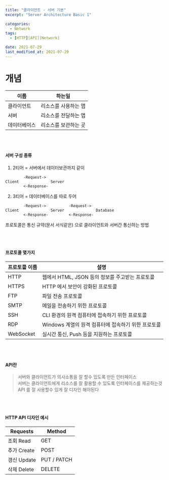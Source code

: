 ```yaml
---
title: "클라이언트 - 서버 기본"
excerpt: "Server Architecture Basic 1"

categories:
  - Network
tags:
  - [HTTP][API][Network]

date: 2021-07-29
last_modified_at: 2021-07-29
---
```


# 개념
| 이름         | 하는일               |
| ------------ | -------------------- |
| 클라이언트   | 리소스를 사용하는 앱 |
| 서버         | 리소스를 전달하는 앱 |
| 데이터베이스 | 리소스를 보관하는 곳 |
  
<br/>
<br/>
  
#### 서버 구성 종류
1. 2티어 = 서버에서 데이터보관까지 같이  
```
        -Request->
Client              Server
        <-Response-
```
  
2. 3티어 = 데이터베이스를 따로 두어  
```
        -Request->          -Request->
Client              Server              Database
        <-Response-         <-Response-
```
  
프로토콜은 통신 규약(문서 서식같은) 으로 클라이언트와 서버간 통신하는 방법  
    
<br/>
    
<br/>
  
#### 프로토콜 몇가지
| 프로토콜 이름 | 설명                                                |
| ------------- | --------------------------------------------------- |
| HTTP          | 웹에서 HTML, JSON 등의 정보를 주고받는 프로토콜     |
| HTTPS         | HTTP 에서 보안이 강화된 프로토콜                    |
| FTP           | 파일 전송 프로토콜                                  |
| SMTP          | 메일을 전송하기 위한 프로토콜                       |
| SSH           | CLI 환경의 원격 컴퓨터에 접속하기 위한 프로토콜     |
| RDP           | Windows 계열의 원격 컴퓨터에 접속하기 위한 프로토콜 |
| WebSocket     | 실시간 통신, Push 등을 지원하는 프로토콜            |
    
<br/>
    
<br/>
  
#### API란  
>서버와 클라이언트가 의사소통을 잘 할수 있도록 만든 인터페이스  
서버는 클라이언트에게 리소스를 잘 활용할 수 있도록 인터페이스를 제공하는것  
API 를 잘 사용할수 있게 잘 디자인 해야된다  
    
<br/>
    
<br/>
  
#### HTTP API 디자인 예시
| Requests    | Method      |
| ----------- | ----------- |
| 조회 Read   | GET         |
| 추가 Create | POST        |
| 갱신 Update | PUT / PATCH |
| 삭제 Delete | DELETE      |